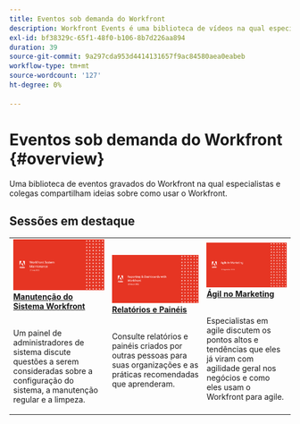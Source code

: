 ```yaml
---
title: Eventos sob demanda do Workfront
description: Workfront Events é uma biblioteca de vídeos na qual especialistas e colegas compartilham suas ideias e opiniões sobre como usar o Workfront para aprimorar o trabalho que está sendo feito para suas organizações.
exl-id: bf38329c-65f1-48f0-b106-8b7d226aa894
duration: 39
source-git-commit: 9a297cda953d4414131657f9ac84580aea0eabeb
workflow-type: tm+mt
source-wordcount: '127'
ht-degree: 0%

---
```


# Eventos sob demanda do Workfront {#overview}

Uma biblioteca de eventos gravados do Workfront na qual especialistas e colegas compartilham ideias sobre como usar o Workfront.

## Sessões em destaque

<table>
  <tr>
   <td>
      <a href="user-groups/workfront-system-maintenance.md">
      <img alt="Manutenção do sistema Workfront" src="assets/workfront-system-maintenance.png"/>
      </a>
      <div>
         <a href="user-groups/workfront-system-maintenance.md"><strong>Manutenção do Sistema Workfront</strong></a>
<!---         <br/><em>foo</em> -->
      </div>
      <p>
        <br/>
         Um painel de administradores de sistema discute questões a serem consideradas sobre a configuração do sistema, a manutenção regular e a limpeza.
      </p>
    </td>
   <td>
      <a href="user-groups/reporting-and-dashboards.md">
      <img alt="Relatórios e painéis" src="assets/reporting-and-dashboards.png"/>
      </a>
      <div>
         <a href="user-groups/reporting-and-dashboards.md"><strong>Relatórios e Painéis</strong></a>
<!---         <br/><em>foo</em> -->
      </div>
      <p>
        <br/>
         Consulte relatórios e painéis criados por outras pessoas para suas organizações e as práticas recomendadas que aprenderam.
      </p>
    </td>
   <td>
      <a href="user-groups/agile-in-marketing.md">
      <img alt="Agilidade no marketing" src="assets/agile-in-marketing.png"/>
      </a>
      <div>
         <a href="user-groups/agile-in-marketing.md"><strong>Ágil no Marketing</strong></a>
<!---         <br/><em>foo</em> -->
      </div>
      <p>
        <br/>
         Especialistas em agile discutem os pontos altos e tendências que eles já viram com agilidade geral nos negócios e como eles usam o Workfront para agile.
      </p>
    </td>
  </tr>
</table>
